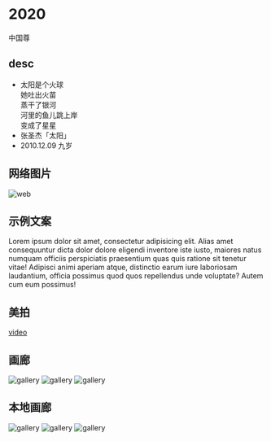 2020
===
中国尊

<!-- eedoc {
	"banner":false,
	"create_time":"2019-07-18 21:45",
	"update_time":"2019-10-07 20:01",
	"cover":"http://img.1991th.com/tuchongeter/statics/single-gallery-01.jpg",
	"spine":"http://img.1991th.com/tuchongeter/statics/single-gallery-01.jpg"
} eedoc -->

## desc
- 太阳是个火球<br>她吐出火苗<br>蒸干了银河<br>河里的鱼儿跳上岸<br>变成了星星
- 张圣杰「太阳」
- 2010.12.09 九岁

## 网络图片
![web](http://img.1991th.com/tuchongeter/statics/single-gallery-03.jpg)

## 示例文案
Lorem ipsum dolor sit amet, consectetur adipisicing elit. Alias amet consequuntur dicta dolor dolore eligendi inventore iste iusto, maiores natus numquam officiis perspiciatis praesentium quas quis ratione sit tenetur vitae! Adipisci animi aperiam atque, distinctio earum iure laboriosam laudantium, officia possimus quod quos repellendus unde voluptate? Autem cum eum possimus!

## 美拍
[video](http://img.1991th.com/tuchongeter/article/56e87e924624c7779.mp4)

## 画廊
![gallery](http://img.1991th.com/tuchongeter/statics/single-gallery-01.jpg)
![gallery](http://img.1991th.com/tuchongeter/statics/single-gallery-02.jpg)
![gallery](http://img.1991th.com/tuchongeter/statics/single-gallery-03.jpg)

## 本地画廊
![gallery](../assets/single-01.jpg)
![gallery](../assets/single-02.jpg)
![gallery](../assets/single-03.jpg)
